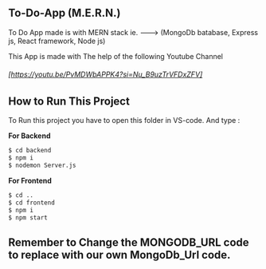 ## To-Do-App (M.E.R.N.)
 To Do App made is with MERN stack ie. ---> (MongoDb batabase, Express js, React framework, Node js)

 This App is made with The help of the following Youtube Channel
 ###### [https://youtu.be/PvMDWbAPPK4?si=Nu_B9uzTrVFDxZFV]



## How to Run This Project

To Run this project you have to open this folder in VS-code. And type :

**For Backend**

```sh
$ cd backend
$ npm i
$ nodemon Server.js
```

**For Frontend**

```sh
$ cd ..
$ cd frontend
$ npm i 
$ npm start
```

## Remember to Change the MONGODB_URL code to replace with our own MongoDb_Url code.

